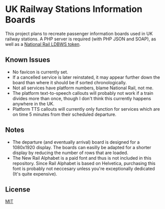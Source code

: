 # UK Railway Stations Information Boards
This project plans to recreate passenger information boards used in UK railway stations. A PHP server is required (with PHP JSON and SOAP), as well as a [National Rail LDBWS token](http://realtime.nationalrail.co.uk/OpenLDBWSRegistration/).

## Known Issues
- No favicon is currently set.
- If a cancelled service is later reinstated, it may appear further down the board than where it should be if sorted chronologically.
- Not all services have platform numbers, blame National Rail, not me.
- The platform text-to-speech callouts will probably not work if a train divides more than once, though I don't think this currently happens anywhere in the UK.
- Platform TTS callouts will currently only function for services which are on time 5 minutes from their scheduled departure.


## Notes
- The departure (and eventually arrival) board is designed for a 1080x1920 display. The boards can easilly be adapted for a shorter display by reducing the number of rows that are loaded.
- The New Rail Alphabet is a paid font and thus is not included in this repository. Since Rail Alphabet is based on Helvetica, purchasing this font is probably not neccesary unless you're exceptionally dedicated (It's quite expensive). 

## License
[MIT](https://github.com/DanielHartUK/UK-Railway-Stations-Information-Boards/blob/master/license.md)
